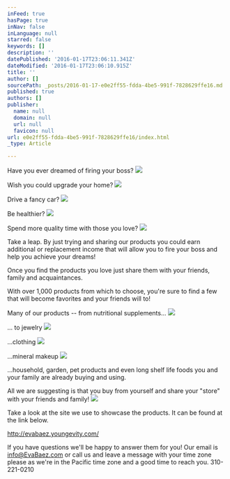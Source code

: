 ```yaml
---
inFeed: true
hasPage: true
inNav: false
inLanguage: null
starred: false
keywords: []
description: ''
datePublished: '2016-01-17T23:06:11.341Z'
dateModified: '2016-01-17T23:06:10.915Z'
title: ''
author: []
sourcePath: _posts/2016-01-17-e0e2ff55-fdda-4be5-991f-7828629ffe16.md
published: true
authors: []
publisher:
  name: null
  domain: null
  url: null
  favicon: null
url: e0e2ff55-fdda-4be5-991f-7828629ffe16/index.html
_type: Article

---
```

Have you ever dreamed of firing your boss?
![](https://the-grid-user-content.s3-us-west-2.amazonaws.com/086b662d-ea58-4d32-9eec-d55ab688c746.JPG)

Wish you could upgrade your home?
![](https://the-grid-user-content.s3-us-west-2.amazonaws.com/6a014356-e614-4832-8ddd-0c23f8700400.jpg)

Drive a fancy car?
![](https://the-grid-user-content.s3-us-west-2.amazonaws.com/42147f8d-9f79-4457-93a1-05d76c497a4f.JPG)

Be healthier?
![](https://the-grid-user-content.s3-us-west-2.amazonaws.com/874f3afe-e701-4d97-98e2-152c6d784dba.jpg)

Spend more quality time with those you love?
![](https://the-grid-user-content.s3-us-west-2.amazonaws.com/85206a96-55ec-42fb-80b2-c0337daa2838.jpg)

Take a leap.   By just trying and sharing our products you could earn additional or replacement income that will allow you to fire your boss and help you achieve your dreams!  

Once you find the products you love just share them with your friends, family and acquaintances.

With over 
1,000 products from which to choose, you're sure to find a few that will
become favorites and your friends will to!

Many
of our products -- from nutritional supplements...
![](https://the-grid-user-content.s3-us-west-2.amazonaws.com/9438db2b-fbaa-4b97-919a-6efab011d56f.png)

... to jewelry
![](https://the-grid-user-content.s3-us-west-2.amazonaws.com/597e8ae8-84ab-40e5-8f3d-9d45fecee33a.JPG)

...clothing
![](https://the-grid-user-content.s3-us-west-2.amazonaws.com/1075ea6c-2155-4210-bf33-ca722747671c.JPG)

...mineral makeup
![](https://the-grid-user-content.s3-us-west-2.amazonaws.com/d4ccdeba-aa2f-409d-8a30-7008d7d91005.jpg)

...household, garden, pet products and even long shelf life foods you and your family are already buying and using.

All we are suggesting is that you buy from yourself and share your "store" with your friends and family!
![](https://the-grid-user-content.s3-us-west-2.amazonaws.com/8b001096-f06e-4ed6-bc5e-90710fecc287.jpg)

Take a look at the site we use to showcase the products.  It can be found at the link below.

http://evabaez.youngevity.com/

If you have questions we'll be happy to answer them for you!  Our email is info@EvaBaez.com or call us and leave a message with your time zone please as we're in the Pacific time zone and a good time to reach you.  310-221-0210